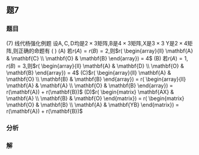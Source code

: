 ## 题7
### 题目
(7) 线代杨强化例题 
设$\mathrm{A},\mathrm{C},\mathrm{D}$均是$2 \times  3$矩阵,$\mathrm{B}$是$4 \times  3$矩阵,$\mathrm{X}$是$3 \times  3$ $\mathrm{Y}$是$2 \times  4$矩阵,则正确的命题有 ( )
(A) 若$r(A) = r(B) = 2$,则$r( \begin{array}{ll} \mathbf{A} & \mathbf{C} \\  \mathbf{O} & \mathbf{B} \end{array})  = 4$
(B) 若$r(A) = 1, r(B) = 3$,则$r( \begin{array}{ll} \mathbf{A} & \mathbf{D} \\  \mathbf{O} & \mathbf{B} \end{array})  = 4$
(C)$r( \begin{array}{ll} \mathbf{A} & \mathbf{O} \\  \mathbf{B} & \mathbf{B} \end{array})  = r( \begin{array}{ll} \mathbf{A} & \mathbf{A} \\  \mathbf{O} & \mathbf{B} \end{array})  = r(\mathbf{A}) + r(\mathbf{B})$
(D)$r( \begin{matrix} \mathbf{AX} & \mathbf{A} \\  \mathbf{B} & \mathbf{O} \end{matrix})  = r( \begin{matrix} \mathbf{O} & \mathbf{B} \\  \mathbf{A} & \mathbf{YB} \end{matrix})  = r(\mathbf{A}) + r(\mathbf{B})$
### 分析

### 解